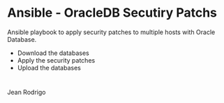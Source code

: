 # Ansible - OracleDB Secutiry Patchs

Ansible playbook to apply security patches to multiple hosts with Oracle Database.

- Download the databases
- Apply the security patches
- Upload the databases

#

Jean Rodrigo
